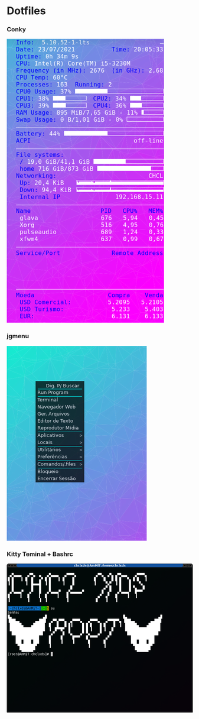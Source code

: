 # Dotfiles

### Conky
![alt text](https://github.com/chclxds/Dotfiles/blob/master/imagens/conky.png)

### jgmenu
![alt text](https://github.com/chclxds/Dotfiles/blob/master/imagens/jg%20menu.png)

### Kitty Teminal + Bashrc
![alt text](https://github.com/chclxds/Dotfiles/blob/master/imagens/terminal%20%2B%20bashrc.png)
